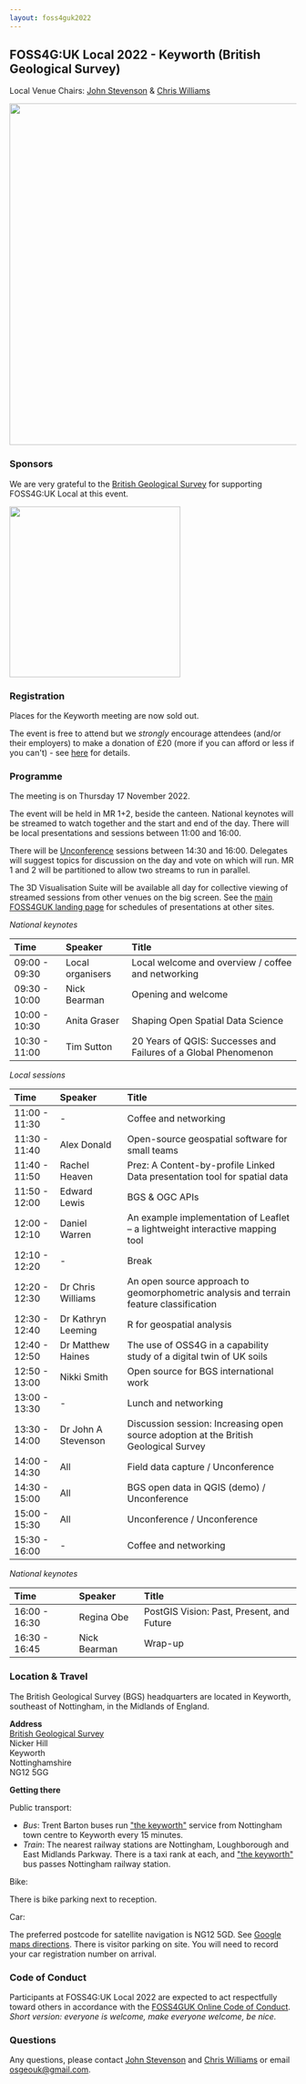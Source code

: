 ```yaml
---
layout: foss4guk2022
---
```



## FOSS4G:UK Local 2022 - Keyworth (British Geological Survey)

Local Venue Chairs: [John Stevenson](mailto:jostev@bgs.ac.uk) & [Chris Williams](mailto:chrwil@bgs.ac.uk)

<img src="https://www.bgs.ac.uk/wp-content/uploads/2020/09/P786623-960x640.jpg" width="600" align="middle">

### Sponsors

We are very grateful to the [British Geological Survey](https://www.bgs.ac.uk/) for supporting FOSS4G:UK Local at this event.

[<img src="https://www.bgs.ac.uk/wp-content/uploads/2022/08/BGS-Logo-Pos-RGB.svg" width="300" align="middle">](https://www.bgs.ac.uk/)

### Registration

Places for the Keyworth meeting are now sold out.

The event is free to attend but we *strongly* encourage attendees (and/or their employers) to make a donation of £20 (more if you can afford or less if you can't) - see [here](https://uk.osgeo.org/foss4guk2022local/index.html#registration) for details.

### Programme

The meeting is on Thursday 17 November 2022.

The event will be held in MR 1+2, beside the canteen.
National keynotes will be streamed to watch together and the start and end of the day.
There will be local presentations and sessions between 11:00 and 16:00.

There will be [Unconference](http://unconference.net/unconferencing-how-to-prepare-to-attend-an-unconference-2/) sessions between 14:30 and 16:00.
Delegates will suggest topics for discussion on the day and vote on which will
run.
MR 1 and 2 will be partitioned to allow two streams to run in parallel.

The 3D Visualisation Suite will be available all day for collective viewing of streamed
sessions from other venues on the big screen.
See the [main FOSS4GUK landing page](https://uk.osgeo.org/foss4guk2022local/index.html) for schedules of presentations at other sites.

*National keynotes*

Time | Speaker| Title|
:-----|:-----|:-----
09:00 - 09:30|Local organisers|Local welcome and overview / coffee and networking
09:30 - 10:00|Nick Bearman|Opening and welcome
10:00 - 10:30|Anita Graser|Shaping Open Spatial Data Science
10:30 - 11:00|Tim Sutton|20 Years of QGIS: Successes and Failures of a Global Phenomenon

*Local sessions*

Time | Speaker| Title|
:-----|:-----|:-----
11:00 - 11:30|-|Coffee and networking
11:30 - 11:40|Alex Donald|Open-source geospatial software for small teams
11:40 - 11:50|Rachel Heaven|Prez: A Content-by-profile Linked Data presentation tool for spatial data
11:50 - 12:00|Edward Lewis|BGS & OGC APIs
12:00 - 12:10|Daniel Warren|An example implementation of Leaflet – a lightweight interactive mapping tool
12:10 - 12:20|-|Break
12:20 - 12:30|Dr Chris Williams|An open source approach to geomorphometric analysis and terrain feature classification
12:30 - 12:40|Dr Kathryn Leeming|R for geospatial analysis
12:40 - 12:50|Dr Matthew Haines|The use of OSS4G in a capability study of a digital twin of UK soils
12:50 - 13:00|Nikki Smith|Open source for BGS international work
13:00 - 13:30|-|Lunch and networking
13:30 - 14:00|Dr John A Stevenson|Discussion session: Increasing open source adoption at the British Geological Survey
14:00 - 14:30|All|Field data capture / Unconference
14:30 - 15:00|All|BGS open data in QGIS (demo) / Unconference
15:00 - 15:30|All|Unconference / Unconference
15:30 - 16:00|-|Coffee and networking

*National keynotes*

Time | Speaker| Title|
:-----|:-----|:-----
16:00 - 16:30|Regina Obe|PostGIS Vision: Past, Present, and Future
16:30 - 16:45|Nick Bearman|Wrap-up

### Location & Travel

The British Geological Survey (BGS) headquarters are located in Keyworth, southeast of Nottingham, in the Midlands of England.

**Address**<br>
[British Geological Survey](https://www.openstreetmap.org/way/244466711#map=19/52.87877/-1.07860)<br>
Nicker Hill<br>
Keyworth<br>
Nottinghamshire<br>
NG12 5GG<br>

**Getting there**

Public transport:

+ *Bus*: Trent Barton buses run ["the keyworth"](https://www.trentbarton.co.uk/services/keyworth) service from Nottingham town centre to Keyworth every 15 minutes.
+ *Train*: The nearest railway stations are Nottingham, Loughborough and East Midlands Parkway.  There is a taxi rank at each, and ["the keyworth"](https://www.trentbarton.co.uk/services/keyworth) bus passes Nottingham railway station.

Bike:

There is bike parking next to reception.

Car:

The preferred postcode for satellite navigation is NG12 5GD.  See [Google maps directions](https://www.google.com/maps/dir//NG12+5GD,+Nicker+Hill,+Keyworth,+Nottingham/@52.879317,-1.0820298,17z/data=!4m8!4m7!1m0!1m5!1m1!1s0x4879c4b073bb09fb:0x31e767532086c11d!2m2!1d-1.081564!2d52.8795395). There is visitor parking on site.  You will need to record your car registration number on arrival.

### Code of Conduct

Participants at FOSS4G:UK Local 2022 are expected to act respectfully toward others in accordance with the [FOSS4GUK Online Code of Conduct](code-of-conduct). *Short version: everyone is welcome, make everyone welcome, be nice.*

### Questions

Any questions, please contact [John Stevenson](mailto:jostev@bgs.ac.uk) and [Chris Williams](mailto:chrwil@bgs.ac.uk) or email [osgeouk@gmail.com](mailto:osgeouk@gmail.com).
